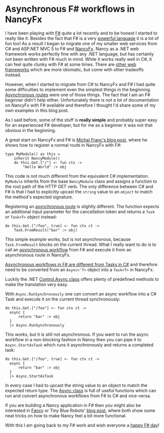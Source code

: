 ﻿<!--
    Tags: nancyfx fsharp async
-->

# Asynchronous F# workflows in NancyFx

I have been playing with [F#](http://fsharp.org/) quite a lot recently and to be honest I started to really like it. Besides the fact that F# is a very [powerful language](https://fsharpforfunandprofit.com/posts/why-use-fsharp-intro/) it is a lot of fun too! As a result I began to migrate one of my smaller web services from C# and ASP.NET MVC 5 to F# and [NancyFx](http://nancyfx.org/). Nancy as a .NET web framework works perfectly fine with any .NET language, but has certainly not been written with F# much in mind. While it works really well in C#, it can feel quite clunky with F# at some times. There are [other web frameworks](https://suave.io/) which are more idiomatic, but come with other tradeoffs instead.

However, when I started to migrate from C# to NancyFx and F# I had quite some difficulties to implement even the simplest things in the beginning. [Asynchronous routes](https://github.com/NancyFx/Nancy/wiki/Async) were one of those things. The fact that I am an F# beginner didn't help either. Unfortunately there is not a lot of documentation on NancyFx with F# available and therefore I thought I'd share some of my own examples in this blog post.

As I said before, some of the stuff is **really simple** and probably super easy for an experienced F# developer, but for me as a beginner it was not that obvious in the beginning.

A great start on NancyFx and F# is [Michal Franc's blog post](http://www.mfranc.com/blog/f-and-nancy-beyond-hello-world/), where he shows how to register a normal route in NancyFx with F#:

<pre><code>type MyModule() as this =
    inherit NancyModule()
    do this.Get.["/"] &lt;- fun ctx -&gt;
        "Hello World" :&gt; obj</code></pre>

This code is not much different from the equivalent C# implementation. `MyModule` inherits from the base `NancyModule` class and assigns a function to the root path of the HTTP GET verb. The only difference between C# and F# is that I had to explicitly upcast the `string` value to an `object` to match the method's expected signature.

Registering an [asynchronous route](https://github.com/NancyFx/Nancy/wiki/Defining-routes) is slightly different. The function expects an additional input parameter for the cancellation token and returns a `Task` or `Task<T>` object instead:

<pre><code>do this.Get.["/foo", true] &lt;- fun ctx ct -&gt;
    Task.FromResult("bar" :&gt; obj)</code></pre>

This simple example works, but is not asynchronous, because `Task.FromResult` blocks on the current thread. What I really want to do is to call an [asynchronous workflow](https://msdn.microsoft.com/en-us/library/dd233250.aspx) from F# and execute it from an asynchronous route in NancyFx.

[Asynchronous workflows in F# are different from Tasks in C#](http://stackoverflow.com/questions/12708504/is-asynchronous-in-c-sharp-the-same-implementation-as-in-f#answer-12708955) and therefore need to be converted from an <code>Async&lt;'T&gt;</code> object into a <code>Task&lt;T&gt;</code> in NancyFx.

Luckily the .NET [Control.Async class](https://msdn.microsoft.com/en-us/library/ee370232.aspx) offers plenty of predefined methods to make the translation very easy.

With `Async.RunSynchronously` one can convert an async workflow into a C# Task and execute it on the current thread synchronously:

<pre><code>do this.Get.["/foo"] &lt;- fun ctx ct -&gt;
  async {
      return "bar" :&gt; obj
  }
  |&gt; Async.RunSynchronously</code></pre>

This works, but it is still not asynchronous. If you want to run the async workflow in a non-blocking fashion in Nancy then you can pipe it to `Async.StartAsTask` which runs it asynchronously and returns a completed task:

<pre><code>do this.Get.["/foo", true] &lt;- fun ctx ct -&gt;
  async {
      return "bar" :&gt; obj
  }
  |&gt; Async.StartAsTask</code></pre>

In every case I had to upcast the string value to an object to match the expected return type. The [Async class](https://msdn.microsoft.com/en-us/library/ee370232.aspx) is full of useful functions which can run and convert asynchronous workflows from F# to C# and vice-versa.

If you are building a Nancy application in F# then you might also be interested in [Fancy](https://github.com/simonhdickson/Fancy) or Tiny Blue Robots' [blog post](http://tinybluerobots.github.io/fsharp/2015/03/17/nancy-fsharp.html), where both show some neat tricks on how to make Nancy feel a bit more functional.

With this I am going back to my F# work and wish everyone a [happy F# day](https://fsharpforfunandprofit.com/posts/happy-fsharp-day/)!